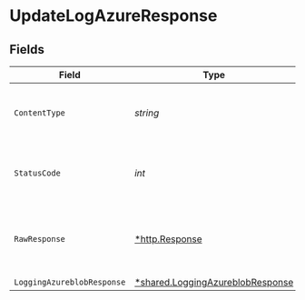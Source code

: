 # UpdateLogAzureResponse


## Fields

| Field                                                                               | Type                                                                                | Required                                                                            | Description                                                                         |
| ----------------------------------------------------------------------------------- | ----------------------------------------------------------------------------------- | ----------------------------------------------------------------------------------- | ----------------------------------------------------------------------------------- |
| `ContentType`                                                                       | *string*                                                                            | :heavy_check_mark:                                                                  | HTTP response content type for this operation                                       |
| `StatusCode`                                                                        | *int*                                                                               | :heavy_check_mark:                                                                  | HTTP response status code for this operation                                        |
| `RawResponse`                                                                       | [*http.Response](https://pkg.go.dev/net/http#Response)                              | :heavy_minus_sign:                                                                  | Raw HTTP response; suitable for custom response parsing                             |
| `LoggingAzureblobResponse`                                                          | [*shared.LoggingAzureblobResponse](../../models/shared/loggingazureblobresponse.md) | :heavy_minus_sign:                                                                  | OK                                                                                  |
